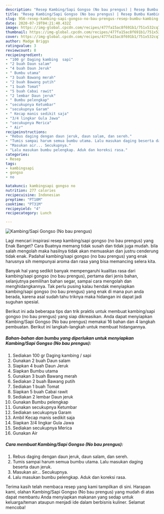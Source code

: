 ```yaml
---
description: "Resep Kambing/Sapi Gongso (No bau prengus) | Resep Bumbu Kambing/Sapi Gongso (No bau prengus) Yang Lezat Sekali"
title: "Resep Kambing/Sapi Gongso (No bau prengus) | Resep Bumbu Kambing/Sapi Gongso (No bau prengus) Yang Lezat Sekali"
slug: 956-resep-kambing-sapi-gongso-no-bau-prengus-resep-bumbu-kambing-sapi-gongso-no-bau-prengus-yang-lezat-sekali
date: 2020-07-19T04:21:40.432Z
image: https://img-global.cpcdn.com/recipes/477fa15ac8f691b1/751x532cq70/kambingsapi-gongso-no-bau-prengus-foto-resep-utama.jpg
thumbnail: https://img-global.cpcdn.com/recipes/477fa15ac8f691b1/751x532cq70/kambingsapi-gongso-no-bau-prengus-foto-resep-utama.jpg
cover: https://img-global.cpcdn.com/recipes/477fa15ac8f691b1/751x532cq70/kambingsapi-gongso-no-bau-prengus-foto-resep-utama.jpg
author: Madge Briggs
ratingvalue: 3
reviewcount: 8
recipeingredient:
- "100 gr Daging kambing  sapi"
- "2 buah Daun salam"
- "4 buah Daun Jeruk"
- " Bumbu utama"
- "3 buah Bawang merah"
- "2 buah Bawang putih"
- "1 buah Tomat"
- "5 buah Cabai rawit"
- "2 lembar Daun jeruk"
- " Bumbu pelengkap"
- "secukupnya Ketumbar"
- "secukupnya Garam"
- " Kecap manis sedikit saja"
- "3/4 lingkar Gula Jawa"
- "secukupnya Merica"
- " Air"
recipeinstructions:
- "Rebus daging dengan daun jeruk, daun salam, dan sereh."
- "Tumis sampai harum semua bumbu utama. Lalu masukan daging beserta daun jeruk."
- "Masukan air... Secukupnya."
- "Lalu masukan bumbu pelengkap. Aduk dan koreksi rasa."
categories:
- Resep
tags:
- kambingsapi
- gongso
- no

katakunci: kambingsapi gongso no 
nutrition: 277 calories
recipecuisine: Indonesian
preptime: "PT10M"
cooktime: "PT31M"
recipeyield: "4"
recipecategory: Lunch

---
```



![Kambing/Sapi Gongso (No bau prengus)](https://img-global.cpcdn.com/recipes/477fa15ac8f691b1/751x532cq70/kambingsapi-gongso-no-bau-prengus-foto-resep-utama.jpg)

Lagi mencari inspirasi resep kambing/sapi gongso (no bau prengus) yang Enak Banget? Cara Buatnya memang tidak susah dan tidak juga mudah. bila salah mengolah maka hasilnya tidak akan memuaskan dan justru cenderung tidak enak. Padahal kambing/sapi gongso (no bau prengus) yang enak harusnya sih mempunyai aroma dan rasa yang bisa memancing selera kita.

Banyak hal yang sedikit banyak mempengaruhi kualitas rasa dari kambing/sapi gongso (no bau prengus), pertama dari jenis bahan, selanjutnya pemilihan bahan segar, sampai cara mengolah dan menghidangkannya. Tak perlu pusing kalau hendak menyiapkan kambing/sapi gongso (no bau prengus) yang enak di mana pun anda berada, karena asal sudah tahu triknya maka hidangan ini dapat jadi suguhan spesial.




Berikut ini ada beberapa tips dan trik praktis untuk membuat kambing/sapi gongso (no bau prengus) yang siap dikreasikan. Anda dapat menyiapkan Kambing/Sapi Gongso (No bau prengus) memakai 16 bahan dan 4 langkah pembuatan. Berikut ini langkah-langkah untuk membuat hidangannya.

<!--inarticleads1-->

##### Bahan-bahan dan bumbu yang diperlukan untuk menyiapkan Kambing/Sapi Gongso (No bau prengus):

1. Sediakan 100 gr Daging kambing / sapi
1. Gunakan 2 buah Daun salam
1. Siapkan 4 buah Daun Jeruk
1. Siapkan  Bumbu utama
1. Gunakan 3 buah Bawang merah
1. Sediakan 2 buah Bawang putih
1. Sediakan 1 buah Tomat
1. Siapkan 5 buah Cabai rawit
1. Sediakan 2 lembar Daun jeruk
1. Gunakan  Bumbu pelengkap
1. Gunakan secukupnya Ketumbar
1. Sediakan secukupnya Garam
1. Ambil  Kecap manis sedikit saja
1. Siapkan 3/4 lingkar Gula Jawa
1. Sediakan secukupnya Merica
1. Gunakan  Air




<!--inarticleads2-->

##### Cara membuat Kambing/Sapi Gongso (No bau prengus):

1. Rebus daging dengan daun jeruk, daun salam, dan sereh.
1. Tumis sampai harum semua bumbu utama. Lalu masukan daging beserta daun jeruk.
1. Masukan air... Secukupnya.
1. Lalu masukan bumbu pelengkap. Aduk dan koreksi rasa.




Terima kasih telah membaca resep yang kami tampilkan di sini. Harapan kami, olahan Kambing/Sapi Gongso (No bau prengus) yang mudah di atas dapat membantu Anda menyiapkan makanan yang sedap untuk keluarga/teman ataupun menjadi ide dalam berbisnis kuliner. Selamat mencoba!
